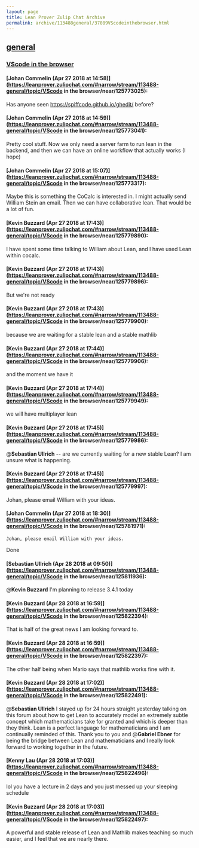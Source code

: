 ```yaml
---
layout: page
title: Lean Prover Zulip Chat Archive 
permalink: archive/113488general/37089VScodeinthebrowser.html
---
```


## [general](index.html)
### [VScode in the browser](37089VScodeinthebrowser.html)

#### [Johan Commelin (Apr 27 2018 at 14:58)](https://leanprover.zulipchat.com/#narrow/stream/113488-general/topic/VScode in the browser/near/125773025):
Has anyone seen https://spiffcode.github.io/ghedit/ before?

#### [Johan Commelin (Apr 27 2018 at 14:59)](https://leanprover.zulipchat.com/#narrow/stream/113488-general/topic/VScode in the browser/near/125773041):
Pretty cool stuff. Now we only need a server farm to run lean in the backend, and then we can have an online workflow that actually works (I hope)

#### [Johan Commelin (Apr 27 2018 at 15:07)](https://leanprover.zulipchat.com/#narrow/stream/113488-general/topic/VScode in the browser/near/125773317):
Maybe this is something the CoCalc is interested in. I might actually send William Stein an email. Then we can have collaborative lean. That would be a lot of fun.

#### [Kevin Buzzard (Apr 27 2018 at 17:43)](https://leanprover.zulipchat.com/#narrow/stream/113488-general/topic/VScode in the browser/near/125779890):
I have spent some time talking to William about Lean, and I have used Lean within cocalc.

#### [Kevin Buzzard (Apr 27 2018 at 17:43)](https://leanprover.zulipchat.com/#narrow/stream/113488-general/topic/VScode in the browser/near/125779896):
But we're not ready

#### [Kevin Buzzard (Apr 27 2018 at 17:43)](https://leanprover.zulipchat.com/#narrow/stream/113488-general/topic/VScode in the browser/near/125779900):
because we are waiting for a stable lean and a stable mathlib

#### [Kevin Buzzard (Apr 27 2018 at 17:44)](https://leanprover.zulipchat.com/#narrow/stream/113488-general/topic/VScode in the browser/near/125779906):
and the moment we have it

#### [Kevin Buzzard (Apr 27 2018 at 17:44)](https://leanprover.zulipchat.com/#narrow/stream/113488-general/topic/VScode in the browser/near/125779949):
we will have multiplayer lean

#### [Kevin Buzzard (Apr 27 2018 at 17:45)](https://leanprover.zulipchat.com/#narrow/stream/113488-general/topic/VScode in the browser/near/125779986):
@**Sebastian Ullrich** -- are we currently waiting for a new stable Lean? I am unsure what is happening.

#### [Kevin Buzzard (Apr 27 2018 at 17:45)](https://leanprover.zulipchat.com/#narrow/stream/113488-general/topic/VScode in the browser/near/125779997):
Johan, please email William with your ideas.

#### [Johan Commelin (Apr 27 2018 at 18:30)](https://leanprover.zulipchat.com/#narrow/stream/113488-general/topic/VScode in the browser/near/125781971):
```quote
Johan, please email William with your ideas.
```
Done

#### [Sebastian Ullrich (Apr 28 2018 at 09:50)](https://leanprover.zulipchat.com/#narrow/stream/113488-general/topic/VScode in the browser/near/125811936):
@**Kevin Buzzard** I'm planning to release 3.4.1 today

#### [Kevin Buzzard (Apr 28 2018 at 16:59)](https://leanprover.zulipchat.com/#narrow/stream/113488-general/topic/VScode in the browser/near/125822394):
That is half of the great news I am looking forward to.

#### [Kevin Buzzard (Apr 28 2018 at 16:59)](https://leanprover.zulipchat.com/#narrow/stream/113488-general/topic/VScode in the browser/near/125822397):
The other half being when Mario says that mathlib works fine with it.

#### [Kevin Buzzard (Apr 28 2018 at 17:02)](https://leanprover.zulipchat.com/#narrow/stream/113488-general/topic/VScode in the browser/near/125822491):
@**Sebastian Ullrich** I stayed up for 24 hours straight yesterday talking on this forum about how to get Lean to accurately model an extremely subtle concept which mathematicians take for granted and which is deeper than they think. Lean is a perfect language for mathematicians and I am continually reminded of this. Thank you to you and @**Gabriel Ebner**  for being the bridge between Lean and mathematicians and I really look forward to working together in the future.

#### [Kenny Lau (Apr 28 2018 at 17:03)](https://leanprover.zulipchat.com/#narrow/stream/113488-general/topic/VScode in the browser/near/125822496):
lol you have a lecture in 2 days and you just messed up your sleeping schedule

#### [Kevin Buzzard (Apr 28 2018 at 17:03)](https://leanprover.zulipchat.com/#narrow/stream/113488-general/topic/VScode in the browser/near/125822497):
A powerful and stable release of Lean and Mathlib makes teaching so much easier, and I feel that we are nearly there.

